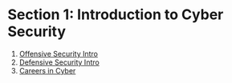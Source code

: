 # Section 1: Introduction to Cyber Security

1. [Offensive Security Intro](./1_Offensive_Security_Intro.md)
2. [Defensive Security Intro](./2_Defensive_Security_Intro.md)
3. [Careers in Cyber](./3_Careers_in_Cyber.md)

